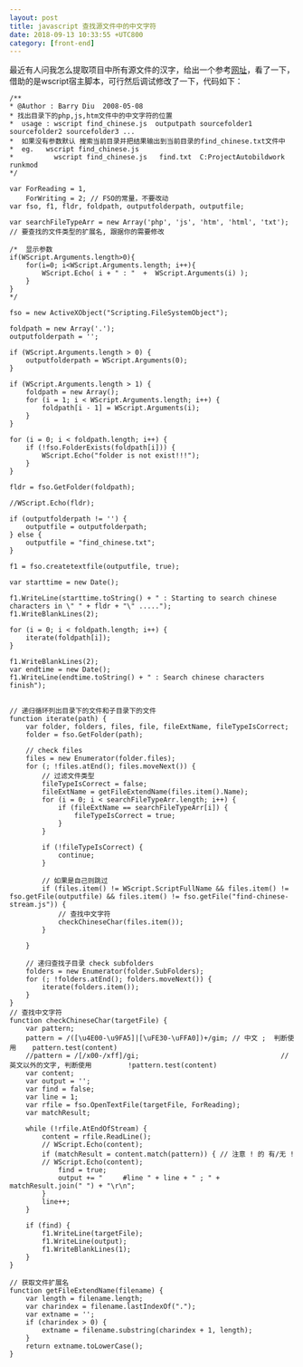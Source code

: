 ```yaml
---
layout: post
title: javascript 查找源文件中的中文字符
date: 2018-09-13 10:33:55 +UTC800
category: [front-end]
---
```


最近有人问我怎么提取项目中所有源文件的汉字，给出一个参考[网址](https://blog.csdn.net/barrydiu/article/details/2414717)，看了一下，借助的是wscript宿主脚本，可行然后调试修改了一下，代码如下：

	/**
	* @Author : Barry Diu  2008-05-08
	* 找出目录下的php,js,htm文件中的中文字符的位置
	*  usage : wscript find_chinese.js  outputpath sourcefolder1 sourcefolder2 sourcefolder3 ...
	*  如果没有参数默认 搜索当前目录并把结果输出到当前目录的find_chinese.txt文件中
	*  eg.   wscript find_chinese.js
	*          wscript find_chinese.js   find.txt  C:ProjectAutobildwork runkmod  
	*/

	var ForReading = 1,
		ForWriting = 2; // FSO的常量，不要改动
	var fso, f1, fldr, foldpath, outputfolderpath, outputfile;

	var searchFileTypeArr = new Array('php', 'js', 'htm', 'html', 'txt'); // 要查找的文件类型的扩展名, 跟据你的需要修改

	/*  显示参数
	if(WScript.Arguments.length>0){
		for(i=0; i<WScript.Arguments.length; i++){
			WScript.Echo( i + " : "  +  WScript.Arguments(i) );
		}
	}
	*/

	fso = new ActiveXObject("Scripting.FileSystemObject");

	foldpath = new Array('.');
	outputfolderpath = '';

	if (WScript.Arguments.length > 0) {
		outputfolderpath = WScript.Arguments(0);
	}

	if (WScript.Arguments.length > 1) {
		foldpath = new Array();
		for (i = 1; i < WScript.Arguments.length; i++) {
			foldpath[i - 1] = WScript.Arguments(i);
		}
	}

	for (i = 0; i < foldpath.length; i++) {
		if (!fso.FolderExists(foldpath[i])) {
			WScript.Echo("folder is not exist!!!");
		}
	}

	fldr = fso.GetFolder(foldpath);

	//WScript.Echo(fldr);

	if (outputfolderpath != '') {
		outputfile = outputfolderpath;
	} else {
		outputfile = "find_chinese.txt";
	}

	f1 = fso.createtextfile(outputfile, true);

	var starttime = new Date();

	f1.WriteLine(starttime.toString() + " : Starting to search chinese characters in \" " + fldr + "\" .....");
	f1.WriteBlankLines(2);

	for (i = 0; i < foldpath.length; i++) {
		iterate(foldpath[i]);
	}

	f1.WriteBlankLines(2);
	var endtime = new Date();
	f1.WriteLine(endtime.toString() + " : Search chinese characters finish");


	// 递归循环列出目录下的文件和子目录下的文件
	function iterate(path) {
		var folder, folders, files, file, fileExtName, fileTypeIsCorrect;
		folder = fso.GetFolder(path);

		// check files
		files = new Enumerator(folder.files);
		for (; !files.atEnd(); files.moveNext()) {
			// 过滤文件类型
			fileTypeIsCorrect = false;
			fileExtName = getFileExtendName(files.item().Name);
			for (i = 0; i < searchFileTypeArr.length; i++) {
				if (fileExtName == searchFileTypeArr[i]) {
					fileTypeIsCorrect = true;
				}
			}

			if (!fileTypeIsCorrect) {
				continue;
			}

			// 如果是自己则跳过
			if (files.item() != WScript.ScriptFullName && files.item() != fso.getFile(outputfile) && files.item() != fso.getFile("find-chinese-stream.js")) {
				// 查找中文字符
				checkChineseChar(files.item());
			}

		}

		// 递归查找子目录 check subfolders
		folders = new Enumerator(folder.SubFolders);
		for (; !folders.atEnd(); folders.moveNext()) {
			iterate(folders.item());
		}
	}
	// 查找中文字符
	function checkChineseChar(targetFile) {
		var pattern;
		pattern = /([\u4E00-\u9FA5]|[\uFE30-\uFFA0])+/gim; // 中文 ;  判断使用    pattern.test(content)
		//pattern = /[/x00-/xff]/gi;                                   // 英文以外的文字, 判断使用         !pattern.test(content)
		var content;
		var output = '';
		var find = false;
		var line = 1;
		var rfile = fso.OpenTextFile(targetFile, ForReading);
		var matchResult;

		while (!rfile.AtEndOfStream) {
			content = rfile.ReadLine();
			// WScript.Echo(content);
			if (matchResult = content.match(pattern)) { // 注意 ! 的 有/无 !
			// WScript.Echo(content);
				find = true;
				output += "     #line " + line + " ; " + matchResult.join(" ") + "\r\n";
			}
			line++;
		}

		if (find) {
			f1.WriteLine(targetFile);
			f1.WriteLine(output);
			f1.WriteBlankLines(1);
		}
	}

	// 获取文件扩展名
	function getFileExtendName(filename) {
		var length = filename.length;
		var charindex = filename.lastIndexOf(".");
		var extname = '';
		if (charindex > 0) {
			extname = filename.substring(charindex + 1, length);
		}
		return extname.toLowerCase();
	}